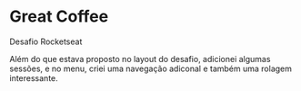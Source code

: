 # Great Coffee
Desafio Rocketseat

Além do que estava proposto no layout do desafio, adicionei algumas sessões, e no menu, criei uma navegação adiconal e também uma rolagem interessante.
